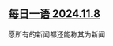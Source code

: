 <!--1731115334000-->
[每日一语 2024.11.8](https://chinadigitaltimes.net/chinese/712918.html)
------

<p>愿所有的新闻都还能称其为新闻</p><p><img decoding="async" src="data:image/svg+xml,%3Csvg%20xmlns='http://www.w3.org/2000/svg'%20viewBox='0%200%200%200'%3E%3C/svg%3E" alt="" data-lazy-src="https://chinadigitaltimes.net/chinese/files/2024/11/2024.11.8.jpg"><noscript><img decoding="async" src="https://chinadigitaltimes.net/chinese/files/2024/11/2024.11.8.jpg" alt=""></noscript></p><div class="addtoany_share_save_container addtoany_content addtoany_content_bottom"><div class="a2a_kit a2a_kit_size_32 addtoany_list" data-a2a-url="https://chinadigitaltimes.net/chinese/712918.html" data-a2a-title="每日一语 2024.11.8"><a class="a2a_button_facebook" href="https://www.addtoany.com/add_to/facebook?linkurl=https%3A%2F%2Fchinadigitaltimes.net%2Fchinese%2F712918.html&amp;linkname=%E6%AF%8F%E6%97%A5%E4%B8%80%E8%AF%AD%202024.11.8" title="Facebook" rel="nofollow noopener" target="_blank"></a><a class="a2a_button_twitter" href="https://www.addtoany.com/add_to/twitter?linkurl=https%3A%2F%2Fchinadigitaltimes.net%2Fchinese%2F712918.html&amp;linkname=%E6%AF%8F%E6%97%A5%E4%B8%80%E8%AF%AD%202024.11.8" title="Twitter" rel="nofollow noopener" target="_blank"></a><a class="a2a_button_telegram" href="https://www.addtoany.com/add_to/telegram?linkurl=https%3A%2F%2Fchinadigitaltimes.net%2Fchinese%2F712918.html&amp;linkname=%E6%AF%8F%E6%97%A5%E4%B8%80%E8%AF%AD%202024.11.8" title="Telegram" rel="nofollow noopener" target="_blank"></a><a class="a2a_button_reddit" href="https://www.addtoany.com/add_to/reddit?linkurl=https%3A%2F%2Fchinadigitaltimes.net%2Fchinese%2F712918.html&amp;linkname=%E6%AF%8F%E6%97%A5%E4%B8%80%E8%AF%AD%202024.11.8" title="Reddit" rel="nofollow noopener" target="_blank"></a><a class="a2a_button_whatsapp" href="https://www.addtoany.com/add_to/whatsapp?linkurl=https%3A%2F%2Fchinadigitaltimes.net%2Fchinese%2F712918.html&amp;linkname=%E6%AF%8F%E6%97%A5%E4%B8%80%E8%AF%AD%202024.11.8" title="WhatsApp" rel="nofollow noopener" target="_blank"></a><a class="a2a_button_email" href="https://www.addtoany.com/add_to/email?linkurl=https%3A%2F%2Fchinadigitaltimes.net%2Fchinese%2F712918.html&amp;linkname=%E6%AF%8F%E6%97%A5%E4%B8%80%E8%AF%AD%202024.11.8" title="Email" rel="nofollow noopener" target="_blank"></a><a class="a2a_button_copy_link" href="https://www.addtoany.com/add_to/copy_link?linkurl=https%3A%2F%2Fchinadigitaltimes.net%2Fchinese%2F712918.html&amp;linkname=%E6%AF%8F%E6%97%A5%E4%B8%80%E8%AF%AD%202024.11.8" title="Copy Link" rel="nofollow noopener" target="_blank"></a><a class="a2a_dd addtoany_share_save addtoany_share" href="https://www.addtoany.com/share"></a></div></div>
